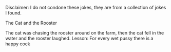 Disclaimer: I do not condone these jokes, they are from a collection of jokes I found.

The Cat and the Rooster

The cat was chasing the rooster around on the farm, then the cat fell in the water and the rooster laughed. Lesson: For every wet pussy there is a happy cock

